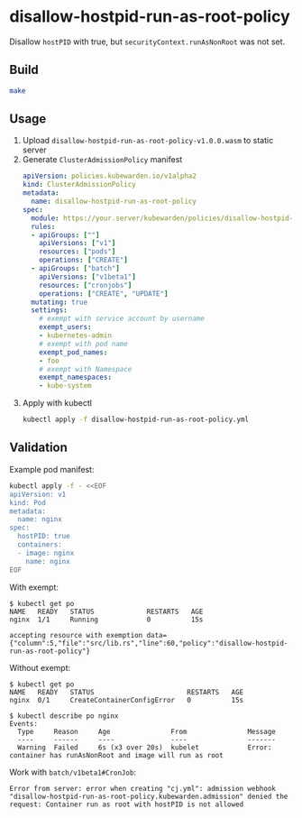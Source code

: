 # disallow-hostpid-run-as-root-policy

Disallow `hostPID` with true, but `securityContext.runAsNonRoot` was not set.

## Build

```bash
make
```

## Usage

1. Upload `disallow-hostpid-run-as-root-policy-v1.0.0.wasm` to static server
2. Generate `ClusterAdmissionPolicy` manifest
    ```yaml
    apiVersion: policies.kubewarden.io/v1alpha2
    kind: ClusterAdmissionPolicy
    metadata:
      name: disallow-hostpid-run-as-root-policy
    spec:
      module: https://your.server/kubewarden/policies/disallow-hostpid-run-as-root-policy-v1.0.0.wasm
      rules:
      - apiGroups: [""]
        apiVersions: ["v1"]
        resources: ["pods"]
        operations: ["CREATE"]
      - apiGroups: ["batch"]
        apiVersions: ["v1beta1"]
        resources: ["cronjobs"]
        operations: ["CREATE", "UPDATE"]
      mutating: true
      settings:
        # exempt with service account by username
        exempt_users:
        - kubernetes-admin
        # exempt with pod name
        exempt_pod_names:
        - foo
        # exempt with Namespace
        exempt_namespaces:
        - kube-system
    ```
3. Apply with kubectl
   ```bash
   kubectl apply -f disallow-hostpid-run-as-root-policy.yml
   ```

## Validation

Example pod manifest:

```bash
kubectl apply -f - <<EOF
apiVersion: v1
kind: Pod
metadata:
  name: nginx
spec:
  hostPID: true
  containers:
  - image: nginx
    name: nginx
EOF
```

With exempt:

```
$ kubectl get po
NAME   READY   STATUS             RESTARTS   AGE
nginx  1/1     Running            0          15s
```

```
accepting resource with exemption data={"column":5,"file":"src/lib.rs","line":60,"policy":"disallow-hostpid-run-as-root-policy"}
```

Without exempt:

```
$ kubectl get po
NAME   READY   STATUS                       RESTARTS   AGE
nginx  0/1     CreateContainerConfigError   0          15s

$ kubectl describe po nginx
Events:
  Type     Reason     Age               From               Message
  ----     ------     ----              ----               -------
  Warning  Failed     6s (x3 over 20s)  kubelet            Error: container has runAsNonRoot and image will run as root
```

Work with `batch/v1beta1#CronJob`:

```
Error from server: error when creating "cj.yml": admission webhook "disallow-hostpid-run-as-root-policy.kubewarden.admission" denied the request: Container run as root with hostPID is not allowed
```

